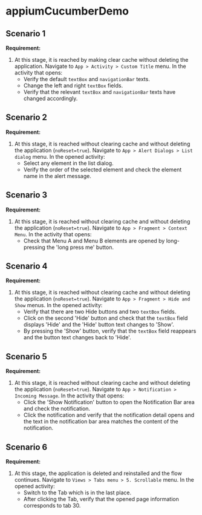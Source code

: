 # appiumCucumberDemo

## Scenario 1

**Requirement:**

1. At this stage, it is reached by making clear cache without deleting the application. Navigate to `App > Activity > Custom Title` menu. In the activity that opens:
    - Verify the default `textBox` and `navigationBar` texts.
    - Change the left and right `textBox` fields.
    - Verify that the relevant `textBox` and `navigationBar` texts have changed accordingly.

## Scenario 2

**Requirement:**

1. At this stage, it is reached without clearing cache and without deleting the application (`noReset=true`). Navigate to `App > Alert Dialogs > List dialog` menu. In the opened activity:
    - Select any element in the list dialog.
    - Verify the order of the selected element and check the element name in the alert message.

## Scenario 3

**Requirement:**

1. At this stage, it is reached without clearing cache and without deleting the application (`noReset=true`). Navigate to `App > Fragment > Context Menu`. In the activity that opens:
    - Check that Menu A and Menu B elements are opened by long-pressing the 'long press me' button.

## Scenario 4

**Requirement:**

1. At this stage, it is reached without clearing cache and without deleting the application (`noReset=true`). Navigate to `App > Fragment > Hide and Show` menus. In the opened activity:
    - Verify that there are two Hide buttons and two `textBox` fields.
    - Click on the second 'Hide' button and check that the `textBox` field displays 'Hide' and the 'Hide' button text changes to 'Show'.
    - By pressing the 'Show' button, verify that the `textBox` field reappears and the button text changes back to 'Hide'.

## Scenario 5

**Requirement:**

1. At this stage, it is reached without clearing cache and without deleting the application (`noReset=true`). Navigate to `App > Notification > Incoming Message`. In the activity that opens:
    - Click the 'Show Notification' button to open the Notification Bar area and check the notification.
    - Click the notification and verify that the notification detail opens and the text in the notification bar area matches the content of the notification.

## Scenario 6

**Requirement:**

1. At this stage, the application is deleted and reinstalled and the flow continues. Navigate to `Views > Tabs menu > 5. Scrollable` menu. In the opened activity:
    - Switch to the Tab which is in the last place.
    - After clicking the Tab, verify that the opened page information corresponds to tab 30.
